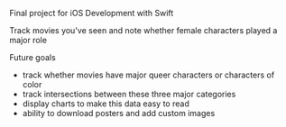 Final project for iOS Development with Swift

Track movies you've seen and note whether female characters played a major role

Future goals
- track whether movies have major queer characters or characters of color
- track intersections between these three major categories
- display charts to make this data easy to read
- ability to download posters and add custom images
